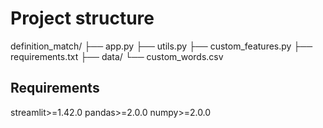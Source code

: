 # Project structure

definition_match/
├── app.py
├── utils.py
├── custom_features.py
├── requirements.txt
├── data/
    └── custom_words.csv

## Requirements

streamlit>=1.42.0
pandas>=2.0.0
numpy>=2.0.0

